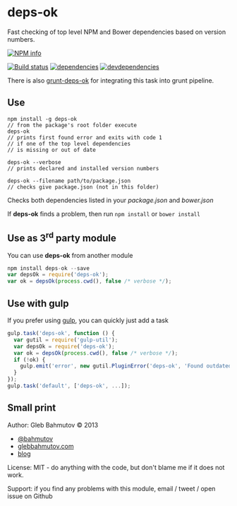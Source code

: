 # deps-ok

Fast checking of top level NPM and Bower dependencies based on version numbers.

[![NPM info][nodei.co]](https://npmjs.org/package/deps-ok)

[![Build status][ci-image]][ci-url]
[![dependencies][dependencies-image]][dependencies-url]
[![devdependencies][deps-ok-devdependencies-image] ][deps-ok-devdependencies-url]

There is also [grunt-deps-ok](https://github.com/bahmutov/grunt-deps-ok) for
integrating this task into grunt pipeline.

## Use

    npm install -g deps-ok
    // from the package's root folder execute
    deps-ok
    // prints first found error and exits with code 1
    // if one of the top level dependencies
    // is missing or out of date

    deps-ok --verbose
    // prints declared and installed version numbers

    deps-ok --filename path/to/package.json
    // checks give package.json (not in this folder)

Checks both dependencies listed in your *package.json* and *bower.json*

If **deps-ok** finds a problem, then run `npm install` or `bower install`

## Use as 3<sup>rd</sup> party module

You can use **deps-ok** from another module

```javascript
npm install deps-ok --save
var depsOk = require('deps-ok');
var ok = depsOk(process.cwd(), false /* verbose */);
```

## Use with gulp

If you prefer using [gulp](), you can quickly just add a task

```js
gulp.task('deps-ok', function () {
  var gutil = require('gulp-util');
  var depsOk = require('deps-ok');
  var ok = depsOk(process.cwd(), false /* verbose */);
  if (!ok) {
    gulp.emit('error', new gutil.PluginError('deps-ok', 'Found outdated installs'));
  }
});
gulp.task('default', ['deps-ok', ...]);
```

## Small print

Author: Gleb Bahmutov &copy; 2013

* [@bahmutov](https://twitter.com/bahmutov)
* [glebbahmutov.com](http://glebbahmutov.com)
* [blog](http://glebbahmutov.com/blog/)

License: MIT - do anything with the code, but don't blame me if it does not work.

Support: if you find any problems with this module, email / tweet / open issue on Github

[ci-image]: https://travis-ci.org/bahmutov/deps-ok.png?branch=master
[ci-url]: https://travis-ci.org/bahmutov/deps-ok
[nodei.co]: https://nodei.co/npm/deps-ok.png?downloads=true
[dependencies-image]: https://david-dm.org/bahmutov/deps-ok.png
[dependencies-url]: https://david-dm.org/bahmutov/deps-ok
[deps-ok-devdependencies-image]: https://david-dm.org/bahmutov/deps-ok/dev-status.png
[deps-ok-devdependencies-url]: https://david-dm.org/bahmutov/deps-ok#info=devDependencies
[endorse-image]: https://api.coderwall.com/bahmutov/endorsecount.png
[endorse-url]: https://coderwall.com/bahmutov
